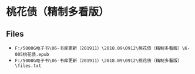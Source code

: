 # 桃花债（精制多看版）

## Files

- `F:/5000G电子书\06-书库更新（201911）\2018.09\0912\桃花债（精制多看版）\K-005桃花债.epub`
- `F:/5000G电子书\06-书库更新（201911）\2018.09\0912\桃花债（精制多看版）\files.txt`
